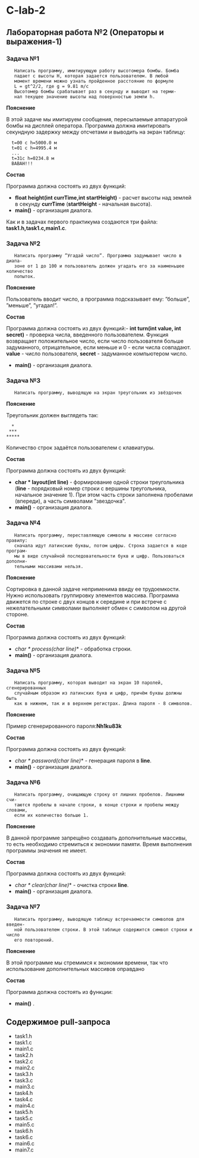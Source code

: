 # C-lab-2

## Лабораторная работа №2 (Операторы и выражения-1)

### Задача №1

```
   Написать программу, имитирующую работу высотомера бомбы. Бомба 
   падает с высоты H, которая задается пользователем. В любой
   момент времени можно узнать пройденное расстояние по формуле
   L = gt^2/2, где g = 9.81 m/c
   Высотомер бомбы срабатывает раз в секунду и выводит на терми-
   нал текущее значение высоты над поверхностью земли h.
```
**Пояснение**

В этой задаче мы имитируем сообщения, пересылаемые аппаратурой бомбы на дисплей оператора. Программа 
должна имитировать секундную задержку между отсчетами и выводить на экран таблицу:

```
  t=00 c h=5000.0 м
  t=01 c h=4995.4 м
  ...
  t=31с h=0234.8 м
  BABAH!!!
```

**Состав**

Программа должна состоять из двух функций:
- **float height(int currTime,int startHeight)** - расчет высоты над землей в секунду **currTime** (**startHeight** - начальная высота).
- **main()** - организация диалога.

Как и в задачах первого практикума создаются три файла: **task1.h,task1.c,main1.c**.

### Задача №2

```
   Написать программу ”Угадай число”. Программа задумывает число в диапа-
   зоне от 1 до 100 и пользователь должен угадать его за наименьшее количество
   попыток.
```

**Пояснение**

Пользователь вводит число, а программа подсказывает ему: ”больше”, ”меньше”, ”угадал!”.


**Состав**

Программа должна состоять из двух функций:- **int turn(int value, int secret)** - проверка числа, введенного пользователем. Функция возвращает положительное число, если число пользователя больше задуманного, отрицательное, если меньше и 0 - если числа совпадают. **value** - число пользователя, **secret** - задуманное компьютером число.

- **main()** - организация диалога.



### Задача №3

```
   Написать программу, выводящую на экран треугольник из звёздочек
```

**Пояснение**

Треугольник должен выглядеть так:

```
  *
 ***
*****
```

Количество строк задаётся пользователем с клавиатуры.

**Состав**

Программа должна состоять из двух функций:
- **char * layout(int line)** - формирование одной строки треугольника (**line** - порядковый номер строки с вершины треугольника, начальное значение 1). При этом часть строки заполнена пробелами (впереди), а часть символами "звездочка". 
- **main()** - организация диалога.

### Задача №4

```
   Написать программу, переставляющую символы в массиве согласно правилу:
   сначала идут латинские буквы, потом цифры. Строка задается в коде програм-
   мы в виде случайной последовательности букв и цифр. Пользоваться дополни-
   тельными массивами нельзя.
```

**Пояснение**

Сортировка в данной задаче неприменима ввиду ее трудоемкости. Нужно использовать группировку элементов массива.
Программа движется по строке с двух концов к середине и при встрече с нежелательными символами выполняет обмен с символом на другой стороне.

**Состав**

Программа должна состоять из двух функций:
- **char * process(char* line)** - обработка строки. 
- **main()** - организация диалога.

### Задача №5

```
   Написать программу, которая выводит на экран 10 паролей, сгенерированных
   случайным образом из латинских букв и цифр, причём буквы должны быть
   как в нижнем, так и в верхнем регистрах. Длина пароля - 8 символов.
```

**Пояснение**

Пример сгенерированного пароля:**Nh1ku83k**

**Состав**

Программа должна состоять из двух функций:
- **char * password(char* line)** - генерация пароля в **line**.
- **main()** - организация диалога.

### Задача №6

```
   Написать программу, очищающую строку от лишних пробелов. Лишними счи-
   таются пробелы в начале строки, в конце строки и пробелы между словами,
   если их количество больше 1.
```

**Пояснение**

В данной программе запрещёно создавать дополнительные массивы, то есть необходимо стремиться к экономии памяти. 
Время выполнения программы значения не имеет.

**Состав**

Программа должна состоять из двух функций:
- **char * clear(char* line)** - очистка строки **line**.
- **main()** - организация диалога.


### Задача №7

```
   Написать программу, выводящую таблицу встречаемости символов для введен-
   ной пользователем строки. В этой таблице содержится символ строки и число
   его повторений.
```

**Пояснение**

В этой программе мы стремимся к экономии времени, так что использование
дополнительных массивов оправдано


**Состав**

Программа должна состоять из функции:
- **main()** .

## Содержимое pull-запроса

- task1.h
- task1.c
- main1.c
- task2.h
- task2.c
- main2.c
- task3.h
- task3.c
- main3.c
- task4.h
- task4.c
- main4.c
- task5.h
- task5.c
- main5.c
- task6.h
- task6.c
- main6.c
- main7.c

